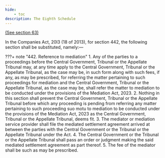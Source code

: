 ```yaml
---
hide:
    - toc
description: The Eighth Schedule
---
```


[(See section 63)](./63.md)

In the Companies Act, 20l3 (18 of 2013), for section 442, the following section shall be substituted, namely:—

???+ note "442. Reference to mediation"
    1. Any of the parties to a proceedings before the Central Government, Tribunal or the Appellate Tribunal may, at any time apply to the Central Government, Tribunal or the Appellate Tribunal, as the case may be, in such form along with such fees, if any, as may be prescribed, for referring the matter pertaining to such proceedings for mediation and the Central Government, Tribunal or the Appellate Tribunal, as the case may be, shall refer the matter to mediation to be conducted under the provisions of the Mediation Act, 2023.
    2. Nothing in this section shall prevent the Central Government, Tribunal or the Appellate Tribunal before which any proceeding is pending from referring any matter pertaining to such proceeding suo motu to mediation to be conducted under the provisions of the Mediation Act, 2023 as the Central Government, Tribunal or the Appellate Tribunal, deems fit.
    3. The mediator or mediation service provider shall file the mediated settlement agreement arrived at between the parties with the Central Government or the Tribunal or the Appellate Tribunal under the Act.
    4. The Central Government or the Tribunal or the Appellate Tribunal shall pass an order or judgment making the said mediated settlement agreement as part thereof.
    5. The fee of the mediator shall be such as may be prescribed.
